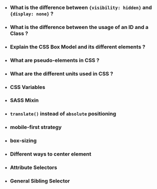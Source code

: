 - ### What is the difference between `{visibility: hidden}` and `{display: none}` ?
- ### What is the difference between the usage of an ID and a Class ?
- ### Explain the CSS Box Model and its different elements ?
- ### What are pseudo-elements in CSS ?
- ### What are the different units used in CSS ?
- ### CSS Variables
- ### SASS Mixin
- ### `translate()` instead of `absolute` positioning
- ### mobile-first strategy
- ### box-sizing
- ### Different ways to center element
- ### Attribute Selectors
- ### General Sibling Selector
